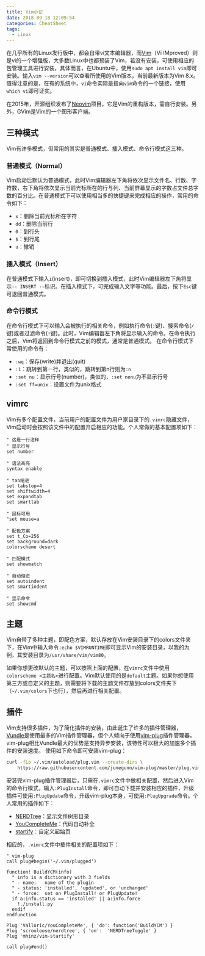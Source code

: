 ```yaml
---
title: Vim小记
date: 2018-09-18 12:09:54
categories: CheatSheet
tags:
  - Linux
---
```


在几乎所有的Linux发行版中，都会自带vi文本编辑器，而[Vim](https://www.vim.org/)（Vi IMproved）则是vi的一个增强版，大多数Linux中也都预装了Vim，若没有安装，可使用相应的包管理工具进行安装，具体而言，在Ubuntu中，使用`sudo apt install vim`即可安装。输入`vim --version`可以查看所使用的Vim版本，当前最新版本为Vim 8.x。值得注意的是，在有的系统中，`vi`命令实际是指向`vim`命令的一个链接，使用`which vi`即可证实。

在2015年，开源组织发布了[Neovim](https://neovim.io/)项目，它是Vim的重构版本，需自行安装。另外，GVim是Vim的一个图形客户端。
<!--more-->
## 三种模式
Vim有许多模式，但常用的其实是普通模式、插入模式、命令行模式这三种。
### 普通模式（Normal）
Vim启动后默认为普通模式，此时Vim编辑器左下角将依次显示文件名、行数、字符数，右下角将依次显示当前光标所在的行与列、当前屏幕显示的字数占文件总字数的百分比。在普通模式下可以使用相当多的快捷键来完成相应的操作，常用的命令如下：
- `x`：删除当前光标所在字符
- `dd`：删除当前行
- `0`：到行头
- `$`：到行尾
- `u`：撤销

### 插入模式（Insert）
在普通模式下输入`i`(insert)，即可切换到插入模式，此时Vim编辑器左下角将显示`-- INSERT --`标识。在插入模式下，可完成输入文字等功能。最后，按下`Esc`键可退回普通模式。

### 命令行模式
在命令行模式下可以输入会被执行的相关命令，例如执行命令(`:`键)、搜索命令(`/`键)或者过滤命令(`!`键)。此时，Vim编辑器左下角将显示输入的命令。在命令执行之后，Vim将返回到命令行模式之前的模式，通常是普通模式。
在命令行模式下常使用的命令有：
- `:wq`：保存(write)并退出(quit)
- `:1`：跳转到第一行，类似的，跳转到第n行则为`:n`
- `:set nu`：显示行号(number)，类似的，`:set nonu`为不显示行号
- `:set ff=unix`：设置文件为unix格式

## vimrc
Vim有多个配置文件，当前用户的配置文件为用户家目录下的`.vimrc`隐藏文件，Vim启动时会按照该文件中的配置开启相应的功能。个人常做的基本配置项如下：
```text
" 这是一行注释
" 显示行号
set number

" 语法高亮
syntax enable

" tab缩进
set tabstop=4
set shiftwidth=4
set expandtab
set smarttab

" 鼠标可用
"set mouse=a

" 配色方案
set t_Co=256
set background=dark
colorscheme desert

" 匹配模式
set showmatch

" 自动缩进
set autoindent
set smartindent

" 显示命令
set showcmd
```
## 主题
Vim自带了多种主题，即配色方案，默认存放在Vim安装目录下的colors文件夹下，在Vim中输入命令`:echo $VIMRUNTIME`即可显示Vim的安装目录，以我的为例，其安装目录为`/usr/share/vim/vim80`。

如果你想更改默认的主题，可以按照上面的配置，在`vimrc`文件中使用`colorscheme <主题名>`进行配置。Vim默认使用的是`default`主题。如果你想使用第三方或自定义的主题，则需要将下载的主题文件存放到colors文件夹下（`~/.vim/colors`下也行），然后再进行相关配置。
## 插件
Vim支持很多插件，为了简化插件的安装，由此诞生了许多的插件管理器，[Vundle](https://github.com/VundleVim/Vundle.vim)是使用最多的Vim插件管理器，但个人倾向于使用[vim-plug](https://github.com/junegunn/vim-plug)插件管理器，vim-plug相比Vundle最大的优势是支持异步安装，该特性可以极大的加速多个插件的安装速度。
使用如下命令即可安装vim-plug：
```bash
curl -fLo ~/.vim/autoload/plug.vim --create-dirs \
    https://raw.githubusercontent.com/junegunn/vim-plug/master/plug.vim
```
安装完vim-plug插件管理器后，只需在`.vimrc`文件中做相关配置，然后进入Vim的命令行模式，输入`:PlugInstall`命令，即可自动下载并安装相应的插件，升级插件可使用`:PlugUpdate`命令，升级vim-plug本身，可使用`:PlugUpgrade`命令。个人常用的插件如下：
- [NERDTree](https://github.com/scrooloose/nerdtree)：显示文件树形目录
- [YouCompleteMe](https://github.com/Valloric/YouCompleteMe)：代码自动补全
- [startify](https://github.com/mhinz/vim-startify)：自定义起始页

相应的，`.vimrc`文件中插件相关的配置项如下：
```text
" vim-plug
call plug#begin('~/.vim/plugged')

function! BuildYCM(info)
  " info is a dictionary with 3 fields
  " - name:   name of the plugin
  " - status: 'installed', 'updated', or 'unchanged'
  " - force:  set on PlugInstall! or PlugUpdate!
  if a:info.status == 'installed' || a:info.force
    !./install.py
  endif
endfunction

Plug 'Valloric/YouCompleteMe', { 'do': function('BuildYCM') }
Plug 'scrooloose/nerdtree', { 'on':  'NERDTreeToggle' }
Plug 'mhinz/vim-startify'

call plug#end()
```